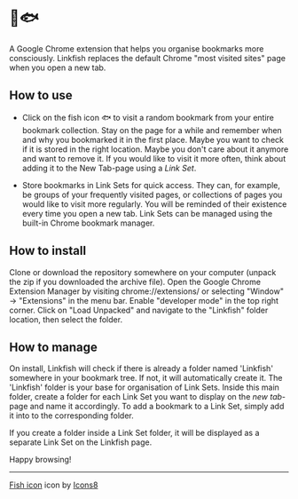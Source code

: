 # 🔗🐟
A Google Chrome extension that helps you organise bookmarks more consciously.
Linkfish replaces the default Chrome "most visited sites" page when you open a new tab.

## How to use

- Click on the fish icon 🐟 to visit a random bookmark from your entire bookmark collection. Stay on the page for a while and remember when and why you bookmarked it in the first place. Maybe you want to check if it is stored in the right location. Maybe you don't care about it anymore and want to remove it. If you would like to visit it more often, think about adding it to the New Tab-page using a *Link Set*.

- Store bookmarks in Link Sets for quick access. They can, for example, be groups of your frequently visited pages, or collections of pages you would like to visit more regularly. You will be reminded of their existence every time you open a new tab. Link Sets can be managed using the built-in Chrome bookmark manager.

## How to install

Clone or download the repository somewhere on your computer (unpack the zip if you downloaded the archive file). Open the Google Chrome Extension Manager by visiting chrome://extensions/ or selecting "Window" -> "Extensions" in the menu bar. Enable "developer mode" in the top right corner. Click on "Load Unpacked" and navigate to the "Linkfish" folder location, then select the folder. 

## How to manage

On install, Linkfish will check if there is already a folder named 'Linkfish' somewhere in your bookmark tree. If not, it will automatically create it. The 'Linkfish' folder is your base for organisation of Link Sets. Inside this main folder, create a folder for each Link Set you want to display on the *new tab*-page and name it accordingly. To add a bookmark to a Link Set, simply add it into to the corresponding folder.

If you create a folder inside a Link Set folder, it will be displayed as a separate Link Set on the Linkfish page.

Happy browsing!

___

<a target="_blank" href="https://icons8.com/icons/set/fish-emoji">Fish icon</a> icon by <a target="_blank" href="https://icons8.com">Icons8</a>

